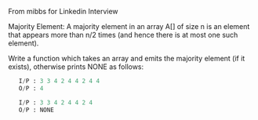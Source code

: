 From mibbs for Linkedin Interview

Majority Element: A majority element in an array A[] of size n is an element that appears more than n/2 times (and hence there is at most one such element).

Write a function which takes an array and emits the majority element (if it exists), otherwise prints NONE as follows:

```python
   I/P : 3 3 4 2 4 4 2 4 4
   O/P : 4

   I/P : 3 3 4 2 4 4 2 4
   O/P : NONE
```   
   
